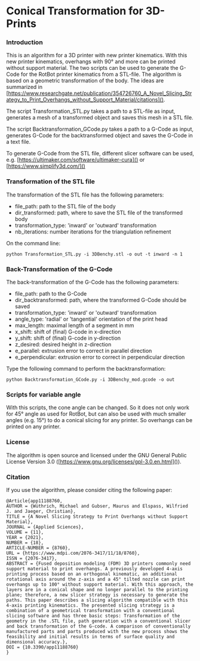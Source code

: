 # Conical Transformation for 3D-Prints

### Introduction
This is an algorithm for a 3D printer with new printer kinematics. With this new printer kinematics, overhangs with 90° and more can be printed without support material. The two scripts can be used to generate the G-Code for the RotBot printer kinematics from a STL-file. The algorithm is based on a geometric transformation of the body. The ideas are summarized in [https://www.researchgate.net/publication/354726760_A_Novel_Slicing_Strategy_to_Print_Overhangs_without_Support_Material/citations](). 

The script Transformation_STL.py takes a path to a STL-file as input, generates a mesh of a transformed object and saves this mesh in a STL file.

The script Backtransformation_GCode.py takes a path to a G-Code as input, generates G-Code for the backtransformed object and saves the G-Code in a text file.

To generate G-Code from the STL file, different slicer software can be used, e.g. [https://ultimaker.com/software/ultimaker-cura]() or [https://www.simplify3d.com/]()

### Transformation of the STL file
The transformation of the STL file has the following parameters:
* file_path: path to the STL file of the body
* dir_transformed: path, where to save the STL file of the transformed body 
* transformation_type: 'inward' or 'outward' transformation
* nb_iterations: number iterations for the triangulation refinement

On the command line:
```
python Transformation_STL.py -i 3DBenchy.stl -o out -t inward -n 1
```


### Back-Transformation of the G-Code
The back-transformation of the G-Code has the following parameters:
* file_path: path to the G-Code
* dir_backtransformed: path, where the transformed G-Code should be saved
* transformation_type: 'inward' or 'outward' transformation
* angle_type: 'radial' or 'tangential' orientation of the print head
* max_length: maximal length of a segment in mm
* x_shift: shift of (final) G-code in x-direction
* y_shift: shift of (final) G-code in y-direction
* z_desired: desired height in z-direction
* e_parallel: extrusion error to correct in parallel direction
* e_perpendicular: extrusion error to correct in perpendicular direction

Type the following command to perform the backtransformation:
```
python Backtransformation_GCode.py -i 3DBenchy_mod.gcode -o out
```

### Scripts for variable angle
With this scripts, the cone angle can be changed. So it does not only work for 45° angle as used for RotBot, but can also be used with much smaller angles (e.g. 15°) to do a conical slicing for any printer. So overhangs can be printed on any printer.

### License
The algorithm is open source and licensed under the GNU General Public License Version 3.0 ([https://www.gnu.org/licenses/gpl-3.0.en.html]()).

### Citation
If you use the algorithm, please consider citing the following paper:
```
@Article{app11188760,
AUTHOR = {Wüthrich, Michael and Gubser, Maurus and Elspass, Wilfried J. and Jaeger, Christian},
TITLE = {A Novel Slicing Strategy to Print Overhangs without Support Material},
JOURNAL = {Applied Sciences},
VOLUME = {11},
YEAR = {2021},
NUMBER = {18},
ARTICLE-NUMBER = {8760},
URL = {https://www.mdpi.com/2076-3417/11/18/8760},
ISSN = {2076-3417},
ABSTRACT = {Fused deposition modeling (FDM) 3D printers commonly need support material to print overhangs. A previously developed 4-axis printing process based on an orthogonal kinematic, an additional rotational axis around the z-axis and a 45° tilted nozzle can print overhangs up to 100° without support material. With this approach, the layers are in a conical shape and no longer parallel to the printing plane; therefore, a new slicer strategy is necessary to generate the paths. This paper describes a slicing algorithm compatible with this 4-axis printing kinematics. The presented slicing strategy is a combination of a geometrical transformation with a conventional slicing software and has three basic steps: Transformation of the geometry in the .STL file, path generation with a conventional slicer and back transformation of the G-code. A comparison of conventionally manufactured parts and parts produced with the new process shows the feasibility and initial results in terms of surface quality and dimensional accuracy.},
DOI = {10.3390/app11188760}
}
```
